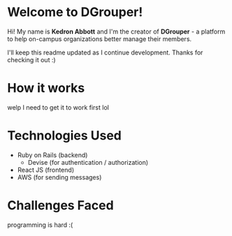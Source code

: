 # Welcome to DGrouper!

Hi! My name is **Kedron Abbott** and I'm the creator of **DGrouper** - a platform to help on-campus organizations better manage their members. 

I'll keep this readme updated as I continue development. Thanks for checking it out :)

# How it works
welp I need to get it to work first lol

# Technologies Used

 - Ruby on Rails (backend) 
	 - Devise (for authentication / authorization)
- React JS (frontend)
- AWS (for sending messages)

# Challenges Faced
programming is hard :( 